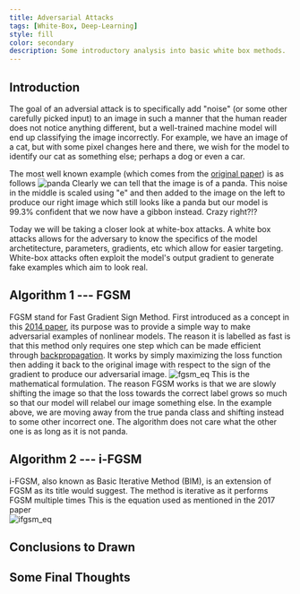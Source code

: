 ```yaml
---
title: Adversarial Attacks
tags: [White-Box, Deep-Learning]
style: fill
color: secondary
description: Some introductory analysis into basic white box methods.
---
```


## Introduction
The goal of an adversial attack is to specifically add "noise" (or some other carefully picked input) to an image in such a manner that the human reader does not notice anything different, but a well-trained machine model will end up classifying the image incorrectly. For example, we have an image of a cat, but with some pixel changes here and there, we wish for the model to identify our cat as something else; perhaps a dog or even a car. 

The most well known example (which comes from the [original paper](https://arxiv.org/pdf/1412.6572.pdf)) is as follows
![panda](https://images.openai.com/blob/e10713f3-900b-4cb2-8209-201d8c9394a2/adversarial_img_1.png)
Clearly we can tell that the image is of a panda. This noise in the middle is scaled using "e" and then added to the image on the left to produce our right image which still looks like a panda but our model is 99.3% confident that we now have a gibbon instead. Crazy right?!?


Today we will be taking a closer look at white-box attacks. A white box attacks allows for the adversary to know the specifics of the model archetitecture, parameters, gradients, etc which allow for easier targeting. White-box attacks often exploit the model's output gradient to generate fake examples which aim to look real. 


## Algorithm 1 --- FGSM

FGSM stand for Fast Gradient Sign Method. First introduced as a concept in this [2014 paper](https://arxiv.org/pdf/1412.6572.pdf), its purpose was to provide a simple way to make adversarial examples of nonlinear models. The reason it is labelled as fast is that this method only requires one step which can be made efficient through [backpropagation](https://towardsdatascience.com/understanding-backpropagation-algorithm-7bb3aa2f95fd). It works by simply maximizing the loss function then adding it back to the original image with respect to the sign of the gradient to produce our adversarial image. 
![fgsm_eq](https://cdn-5f733ed3c1ac190fbc56ef88.closte.com/wp-content/uploads/2018/05/fgsm.png)
This is the mathematical formulation. The reason FGSM works is that we are slowly shifting the image so that the loss towards the correct label grows so much so that our model will relabel our image something else. In the example above, we are moving away from the true panda class and shifting instead to some other incorrect one. The algorithm does not care what the other one is as long as it is not panda.


## Algorithm 2 --- i-FGSM

i-FGSM, also known as Basic Iterative Method (BIM), is an extension of FGSM as its title would suggest. The method is iterative as it performs FGSM multiple times 
This is the equation used as mentioned in the 2017 paper  
![ifgsm_eq](https://raw.githubusercontent.com/drinkingtea2223/drinkingtea2223.github.io/87ea49a63eb80cb3d8ee313b955b7f0669d1ced0/assets/pngs/ifgsm_eq.png)

## Conclusions to Drawn


## Some Final Thoughts